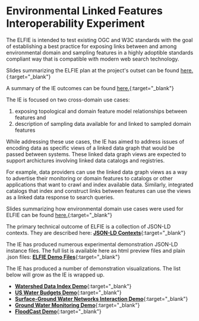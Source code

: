 # Environmental Linked Features Interoperability Experiment
The ELFIE is intended to test existing OGC and W3C standards with the goal of establishing a best 
practice for exposing links between and among environmental domain and sampling features in a 
highly adoptible standards compliant way that is compatible with modern web search technology. 

Slides summarizing the ELFIE plan at the project's outset can be found [here.](https://opengeospatial.github.io/ELFIE/ELFIE_overview){:target="_blank"}

A summary of the IE outcomes can be found [here.](https://opengeospatial.github.io/ELFIE/presentations/ELFIE_outcomes){:target="_blank"}

The IE is focused on two cross-domain use cases:  
  1) exposing topological and domain feature model relationships between features and   
  2) description of sampling data available for and linked to sampled domain features  

While addressing these use cases, the IE has aimed to address issues of encoding data as specific 
views of a linked data graph that would be passed between systems. These linked data graph views are 
expected to support archictures involving linked data catalogs and registries. 

For example, data providers can use the linked data graph views as a way to advertise their monitoring 
or domain features to catalogs or other applications that want to crawl and index available data. 
Similarly, integrated catalogs that index and construct links between features can use the views as a 
linked data response to search queries.

Slides summarizing how environmental domain use cases were used for ELFIE can be found [here.](https://opengeospatial.github.io/ELFIE/presentations/use_cases){:target="_blank"}

The primary technical outcome of ELFIE is a collection of JSON-LD contexts. They are described here: [**JSON-LD Contexts**](https://opengeospatial.github.io/ELFIE/json-ld){:target="_blank"}

The IE has produced numerous experimental demonstration JSON-LD instance files. The full list is available here as html preview files and plain .json files: [**ELFIE Demo Files**](https://opengeospatial.github.io/ELFIE/file_index){:target="_blank"}

The IE has produced a number of demonstration visualizations. The list below will grow as the IE is wrapped up.  
- [**Watershed Data Index Demo**](https://opengeospatial.github.io/ELFIE/demo/huc12obs){:target="_blank"}
- [**US Water Budgets Demo**](https://opengeospatial.github.io/ELFIE/demo/uswb){:target="_blank"}
- [**Surface-Ground Water Networks Interaction Demo**](https://opengeospatial.github.io/ELFIE/demo/surface_groundwater_network_interaction){:target="_blank"}
- [**Ground Water Monitoring Demo**](https://opengeospatial.github.io/ELFIE/demo/groundwater_monitoring){:target="_blank"}
- [**FloodCast Demo**](https://opengeospatial.github.io/ELFIE/demo/floodcast){:target="_blank"}
